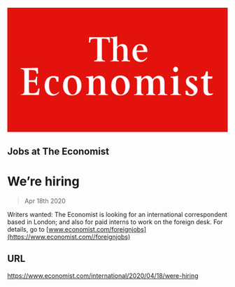![](./images/20180224_WOP001_17.jpg)

## Jobs at The Economist

# We’re hiring

> Apr 18th 2020

Writers wanted: The Economist is looking for an international correspondent based in London; and also for paid interns to work on the foreign desk. For details, go to [www.economist.com/foreignjobs](https://www.economist.com//foreignjobs)

## URL

https://www.economist.com/international/2020/04/18/were-hiring
